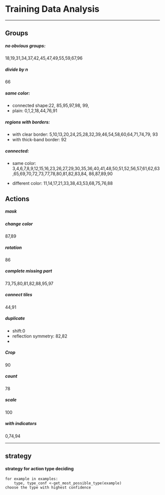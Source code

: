 # Training Data Analysis

---

## Groups

##### no obvious groups: 
18,19,31,34,37,42,45,47,49,55,59,67,96


##### divide by n
66

##### same color:
- connected shape:22, 85,95,97,98, 99,
- plain: 0,1,2,18,44,76,91

##### regions with borders:
- with clear border: 5,10,13,20,24,25,28,32,39,46,54,58,60,64,71,74,79, 93
- with thick-band border: 92

##### connected:
- same color:
3,4,6,7,8,9,12,15,16,23,26,27,29,30,35,36,40,41,48,50,51,52,56,57,61,62,63,65,69,70,72,73,77,78,80,81,82,83,84,
86,87,89,90

- different color: 11,14,17,21,33,38,43,53,68,75,76,88




## Actions

##### mask

##### change color
87,89

##### rotation
86

##### complete missing part
73,75,80,81,82,88,95,97

##### connect tiles
44,91

##### duplicate
- shift:0
- reflection symmetry: 82,82
- 

##### Crop
90

##### count
78

##### scale
100
##### with indicators
0,74,94


---
## strategy
#### strategy for action type deciding
``` 
for example in examples:
    type, type_conf <-get_most_possible_type(example)
choose the type with highest confidence
```


